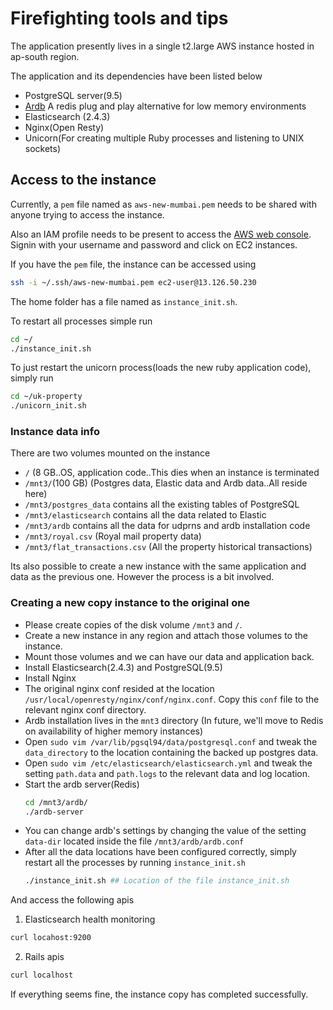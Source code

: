 # Firefighting tools and tips

The application presently lives in a single t2.large AWS instance hosted in ap-south region. 

The application and its dependencies have been listed below
 - PostgreSQL server(9.5)
 - [Ardb](https://github.com/yinqiwen/ardb) A redis plug and play alternative for low memory environments
 - Elasticsearch (2.4.3)
 - Nginx(Open Resty)
 - Unicorn(For creating multiple Ruby processes and listening to UNIX sockets)
 
## Access to the instance

Currently, a `pem` file named as `aws-new-mumbai.pem` needs to be shared with anyone trying to access the instance.

Also an IAM profile needs to be present to access the [AWS web console](https://704247956245.signin.aws.amazon.com). Signin with your username and password and click on EC2 instances.

If you have the `pem` file, the instance can be accessed using

```bash
ssh -i ~/.ssh/aws-new-mumbai.pem ec2-user@13.126.50.230
```

The home folder has a file named as `instance_init.sh`.

To restart all processes simple run


```bash
cd ~/
./instance_init.sh
```

To just restart the unicorn process(loads the new ruby application code), simply run

```bash
cd ~/uk-property
./unicorn_init.sh
```

### Instance data info

There are two volumes mounted on the instance

 - `/` (8 GB..OS, application code..This dies when an instance is terminated
 - `/mnt3/`(100 GB) (Postgres data, Elastic data and Ardb data..All reside here)
 - `/mnt3/postgres_data` contains all the existing tables of PostgreSQL
 - `/mnt3/elasticsearch` contains all the data related to Elastic
 - `/mnt3/ardb` contains all the data for udprns and ardb installation code
 - `/mnt3/royal.csv` (Royal mail property data)
 - `/mnt3/flat_transactions.csv` (All the property historical transactions)

Its also possible to create a new instance with the same application and data as the previous one. However the process is a bit involved.

### Creating a new copy instance to the original one

  - Please create copies of the disk volume `/mnt3` and `/`.
  - Create a new instance in any region and attach those volumes to the instance.
  - Mount those volumes and we can have our data and application back.
  - Install Elasticsearch(2.4.3) and PostgreSQL(9.5)
  - Install Nginx
  - The original nginx conf resided at the location `/usr/local/openresty/nginx/conf/nginx.conf`. Copy this `conf` file to the relevant nginx conf directory.
  - Ardb installation lives in the `mnt3` directory (In future, we'll move to Redis on availability of higher memory instances)
  - Open `sudo vim /var/lib/pgsql94/data/postgresql.conf` and tweak the `data_directory` to the location containing the backed up postgres data.
  - Open `sudo vim /etc/elasticsearch/elasticsearch.yml` and tweak the setting `path.data` and `path.logs` to the relevant data and log location.
  - Start the ardb server(Redis)
    ```bash
    cd /mnt3/ardb/
    ./ardb-server
    ```
  - You can change ardb's settings by changing the value of the setting `data-dir` located inside the file `/mnt3/ardb/ardb.conf`
  - After all the data locations have been configured correctly, simply restart all the processes by running `instance_init.sh`
    ```bash
    ./instance_init.sh ## Location of the file instance_init.sh
    ```

And access the following apis

1) Elasticsearch health monitoring
```bash
curl locahost:9200
```

2) Rails apis
```bash
curl localhost
```
 If everything seems fine, the instance copy has completed successfully.
 

